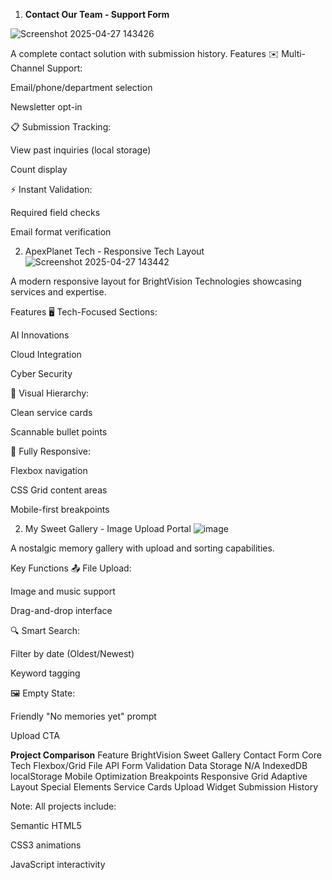 1. **Contact Our Team - Support Form**
   
![Screenshot 2025-04-27 143426](https://github.com/user-attachments/assets/da789611-ebce-4227-b662-4f9df5798154)


A complete contact solution with submission history.
Features
✉️ Multi-Channel Support:

Email/phone/department selection

Newsletter opt-in

📋 Submission Tracking:

View past inquiries (local storage)

Count display

⚡ Instant Validation:

Required field checks

Email format verification



2. ApexPlanet Tech - Responsive Tech Layout
![Screenshot 2025-04-27 143442](https://github.com/user-attachments/assets/625857b8-d2df-4b12-be07-9f0ff3785dd5)


A modern responsive layout for BrightVision Technologies showcasing services and expertise.

Features
🖥️ Tech-Focused Sections:

AI Innovations

Cloud Integration

Cyber Security

🎨 Visual Hierarchy:

Clean service cards

Scannable bullet points

📱 Fully Responsive:

Flexbox navigation

CSS Grid content areas

Mobile-first breakpoints



2. My Sweet Gallery - Image Upload Portal
![image](https://github.com/user-attachments/assets/f30ca692-404f-4603-952e-0e5044588c67)


A nostalgic memory gallery with upload and sorting capabilities.

Key Functions
📤 File Upload:

Image and music support

Drag-and-drop interface

🔍 Smart Search:

Filter by date (Oldest/Newest)

Keyword tagging

🖼️ Empty State:

Friendly "No memories yet" prompt

Upload CTA



**Project Comparison**
Feature	              BrightVision	  Sweet Gallery	    Contact Form
Core Tech	            Flexbox/Grid	  File API	        Form Validation
Data Storage	        N/A	            IndexedDB	        localStorage
Mobile Optimization	  Breakpoints	    Responsive Grid	  Adaptive Layout
Special Elements    	Service Cards	  Upload Widget	    Submission History

Note: All projects include:

Semantic HTML5

CSS3 animations

JavaScript interactivity

